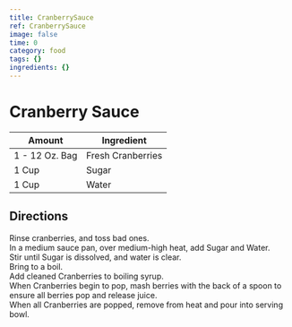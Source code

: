 ```yaml
---
title: CranberrySauce
ref: CranberrySauce
image: false
time: 0
category: food
tags: {}
ingredients: {}
---
```

# Cranberry Sauce

|Amount | Ingredient|
|----|----|
1 - 12 Oz. Bag | Fresh Cranberries
1 Cup | Sugar
1 Cup | Water

## Directions

Rinse cranberries, and toss bad ones.  
In a medium sauce pan, over medium-high heat, add Sugar and Water.  
Stir until Sugar is dissolved, and water is clear.  
Bring to a boil.  
Add cleaned Cranberries to boiling syrup.  
When Cranberries begin to pop, mash berries with the back of a spoon to ensure all berries pop and release juice.  
When all Cranberries are popped, remove from heat and pour into serving bowl.  